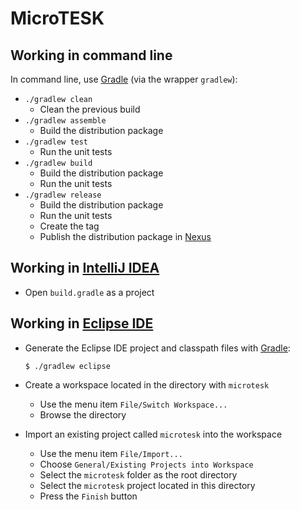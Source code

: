 # MicroTESK

## Working in command line

In command line, use [Gradle](https://gradle.org/) (via the wrapper `gradlew`):

* `./gradlew clean`
  - Clean the previous build
* `./gradlew assemble`
  - Build the distribution package
* `./gradlew test`
  - Run the unit tests
* `./gradlew build`
  - Build the distribution package
  - Run the unit tests
* `./gradlew release`
  - Build the distribution package
  - Run the unit tests
  - Create the tag
  - Publish the distribution package in [Nexus](https://forge.ispras.ru/nexus/)

## Working in [IntelliJ IDEA](https://www.jetbrains.com/idea/)

- Open `build.gradle` as a project

## Working in [Eclipse IDE](https://www.eclipse.org/ide/)

 - Generate the Eclipse IDE project and classpath files with [Gradle](https://gradle.org/):
   ```
   $ ./gradlew eclipse
   ```

 - Create a workspace located in the directory with `microtesk`

   - Use the menu item `File/Switch Workspace...`
   - Browse the directory

 - Import an existing project called `microtesk` into the workspace

   - Use the menu item `File/Import...`
   - Choose `General/Existing Projects into Workspace`
   - Select the `microtesk` folder as the root directory
   - Select the `microtesk` project located in this directory
   - Press the `Finish` button
